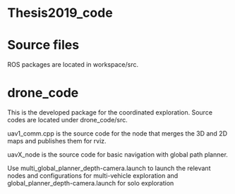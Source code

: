 # Thesis2019_code

# Source files

ROS packages are located in workspace/src.

# drone_code
This is the developed package for the coordinated exploration. Source codes are located under drone_code/src.

uav1_comm.cpp is the source code for the node that merges the 3D and 2D maps and publishes them for rviz.

uavX_node is the source code for basic navigation with global path planner.

Use multi_global_planner_depth-camera.launch to launch the relevant nodes and configurations for multi-vehicle exploration and global_planner_depth-camera.launch for solo exploration
